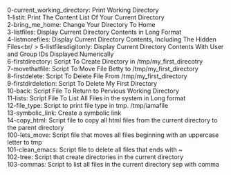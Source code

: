 0-current_working_directory: Print Working Directory<br />
1-listit: Print The Content List Of Your Current Directory<br />
2-bring_me_home: Change Your Directory To Home<br />
3-listfiles: Display Current Directory Contents in Long Format<br />
4-listmorefiles: Display Current Directory Contents, Including The Hidden Files<br/ >
5-listfilesdigitonly: Display Current Directory Contents With User and Group IDs Displayed Numerically<br />
6-firstdirectory: Script To Create Directory in /tmp/my_first_direcotry<br />
7-movethatfile: Script To Move File Betty to /tmp/my_first_directory<br />
8-firstdelete: Script To Delete File From /tmp/my_first_directory <br />
9-firstdirdeletion: Script To Delete My First Directory <br />
10-back: Script File To Return to Pervious Working Directory <br />
11-lists: Script File To List All Files in the system in Long format<br />
12-file_type: Script to print file type in tmp. /tmp/iamafile <br />
13-symbolic_link: Create a symbolic link <br />
14-copy_html: Script file to copy all html files from the current directory to the parent directory <br />
100-lets_move: Script file that moves all files beginning with an uppercase letter to tmp <br />
101-clean_emacs: Script file to delete all files that ends with ~ <br />
102-tree: Script that create directories in the current directory <br />
103-commas: Script to list all files in the current directory sep with comma <br />
